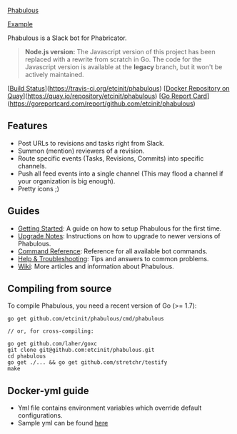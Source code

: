 [Phabulous](http://i.imgur.com/0ezr6XZ.png)

[Example](http://i.imgur.com/Uv4nVJa.png)

Phabulous is a Slack bot for Phabricator.

> **Node.js version:** The Javascript version of this project has been replaced
with a rewrite from scratch in Go. The code for the Javascript version is
available at the **legacy** branch, but it won't be actively maintained.

[[Build Status](https://travis-ci.org/etcinit/phabulous.svg?branch=master)](https://travis-ci.org/etcinit/phabulous)
[[Docker Repository on
Quay](https://quay.io/repository/etcinit/phabulous/status "Docker Repository on
Quay")](https://quay.io/repository/etcinit/phabulous) [[Go Report
Card](https://goreportcard.com/badge/github.com/etcinit/phabulous)](https://goreportcard.com/report/github.com/etcinit/phabulous)

## Features

- Post URLs to revisions and tasks right from Slack.
- Summon (mention) reviewers of a revision.
- Route specific events (Tasks, Revisions, Commits) into specific channels.
- Push all feed events into a single channel (This may flood a channel if your
  organization is big enough).
- Pretty icons ;)

## Guides

- [Getting Started](https://github.com/etcinit/phabulous/wiki/Getting-Started):
A guide on how to setup Phabulous for the first time.
- [Upgrade Notes](https://github.com/etcinit/phabulous/wiki/Upgrade-Notes):
Instructions on how to upgrade to newer versions of Phabulous.
- [Command Reference](https://github.com/etcinit/phabulous/wiki/Command-Reference):
Reference for all available bot commands.
- [Help & Troubleshooting](https://github.com/etcinit/phabulous/wiki/Help-&-Troubleshooting):
Tips and answers to common problems.
- [Wiki](https://github.com/etcinit/phabulous/wiki): More articles and
information about Phabulous.

## Compiling from source

To compile Phabulous, you need a recent version of Go (>= 1.7):

```
go get github.com/etcinit/phabulous/cmd/phabulous

// or, for cross-compiling:

go get github.com/laher/goxc
git clone git@github.com:etcinit/phabulous.git
cd phabulous
go get ./... && go get github.com/stretchr/testify
make
```
## Docker-yml guide
- Yml file contains environment variables which override default configurations.
- Sample yml can be found [here](https://github.com/etcinit/phabulous/tree/master/resources/kubernetes)
